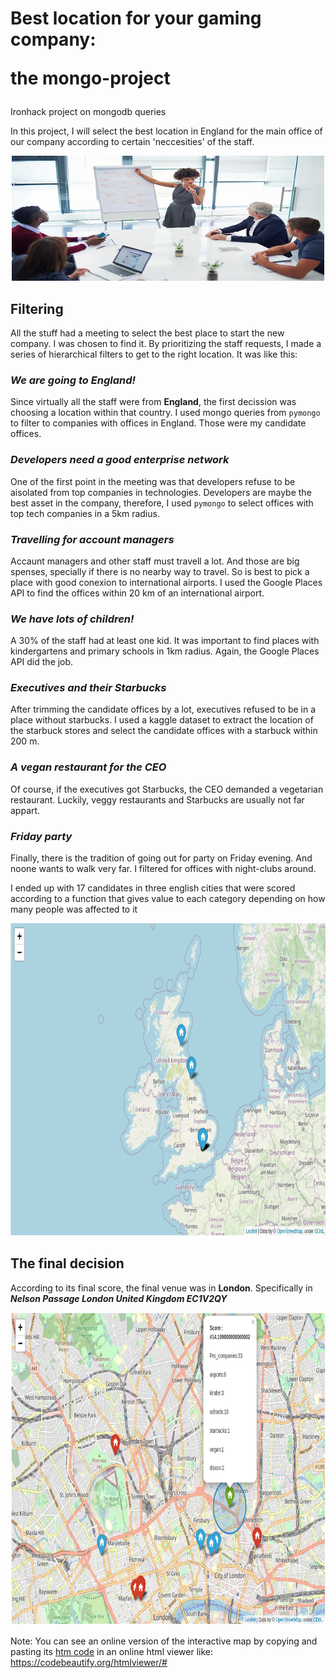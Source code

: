 # Best location for your gaming company: <p>the mongo-project</p>

Ironhack project on mongodb queries

In this project, I will select the best location in England for the main office of our company according to certain 'neccesities' of the staff.
<p align="center">
<img src="./INPUT/Meeting_pic.jpg" alt="The meeting" title="The meeting" width="500" height="200" />
</p>

## **Filtering**
All the stuff had a meeting to select the best place to start the new company. I was chosen to find it. By prioritizing the staff requests, I made a series of hierarchical filters to get to the right location. It was like this:
###  ***We are going to England!***
Since virtually all the staff were from **England**, the first decission was choosing a location within that country. I used mongo queries from `pymongo` to filter to companies with offices in England. Those were my candidate offices.
### ***Developers need a good enterprise network*** 
One of the first point in the meeting was that developers refuse to be aisolated from top companies in technologies. Developers are maybe the best asset in the company, therefore, I used `pymongo` to select offices with top tech companies in a 5km radius. 
### ***Travelling for account managers***
Accaunt managers and other staff must travell a lot. And those are big spenses, specially if there is no nearby way to travel. So is best to pick a place with good conexion to international airports. I used the Google Places API to find the offices within 20 km of an international airport.
### ***We have lots of children!***
A 30% of the staff had at least one kid. It was important to find places with kindergartens and primary schools in 1km radius. Again, the Google Places API did the job. 
### ***Executives and their Starbucks***
After trimming the candidate offices by a lot, executives refused to be in a place without starbucks. I used a kaggle dataset to extract the location of the starbuck stores and select the candidate offices with a starbuck within 200 m. 
### ***A vegan restaurant for the CEO*** 
Of course, if the executives got Starbucks, the CEO demanded a vegetarian restaurant. Luckily, veggy restaurants and Starbucks are usually not far appart.
### ***Friday party***
Finally, there is the tradition of going out for party on Friday evening. And noone wants to walk very far. I filtered for offices with night-clubs around. 
<p>I ended up with 17 candidates in three english cities that were scored according to a function that gives value to each category depending on how many people was affected to it</p>

<img src="./OUTPUT/Map_general.png" alt="The candidates" title="The candidates" width="2000" height="500"/>

## **The final decision**
According to its final score, the final venue was in **London**.
Specifically in ***Nelson Passage London United Kingdom EC1V2QY***

<img src="./OUTPUT/Map_detail.png" alt="The one" title="The one" width="2000" height="500"/>

Note: You can see an online version of the interactive map by copying and pasting its [htm code](/OUTPUT/html_map.html) in an online html viewer like: 
https://codebeautify.org/htmlviewer/#